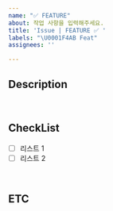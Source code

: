 ```yaml
---
name: "✅ FEATURE"
about: 작업 사항을 입력해주세요.
title: 'Issue | FEATURE ✅ '
labels: "\U0001F4AB Feat"
assignees: ''

---
```


## Description

<br/>

## CheckList

- [ ] 리스트 1
- [ ] 리스트 2

<br/>

## ETC
